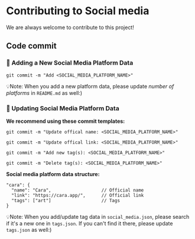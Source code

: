 # Contributing to Social media

We are always welcome to contribute to this project!

## Code commit

### 🧩 Adding a New Social Media Platform Data
```
git commit -m "Add <SOCIAL_MEDIA_PLATFORM_NAME>"
```
💡Note: When you add a new platform data, please update _number of platforms_ in `README.md` as well:)

### 🧩 Updating Social Media Platform Data
**We recommend using these commit templates:**
```
git commit -m "Update offical name: <SOCIAL_MEDIA_PLATFORM_NAME>"

git commit -m "Update offical link: <SOCIAL_MEDIA_PLATFORM_NAME>"

git commit -m "Add new tag(s): <SOCIAL_MEDIA_PLATFORM_NAME>"

git commit -m "Delete tag(s): <SOCIAL_MEDIA_PLATFORM_NAME>"
```

**Social media platform data structure:**
```
"cara": {
  "name": "Cara",                   // Official name
  "link": "https://cara.app/",      // Official link
  "tags": ["art"]                   // Tags
}
```

💡Note: When you add/update tag data in `social_media.json`, please search if it's a new one in `tags.json`. If you can't find it there, please update `tags.json` as well:)